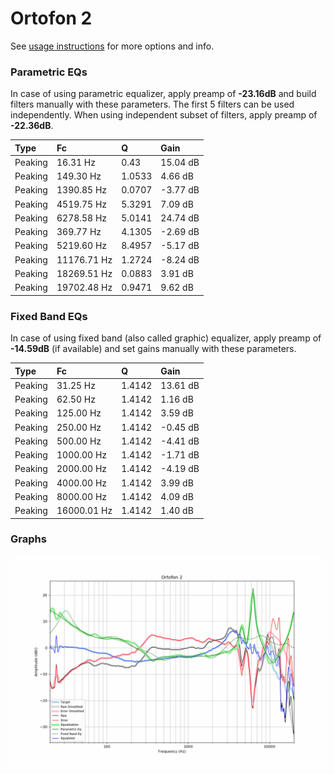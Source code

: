 # Ortofon 2
See [usage instructions](https://github.com/jaakkopasanen/AutoEq#usage) for more options and info.

### Parametric EQs
In case of using parametric equalizer, apply preamp of **-23.16dB** and build filters manually
with these parameters. The first 5 filters can be used independently.
When using independent subset of filters, apply preamp of **-22.36dB**.

| Type    | Fc          |      Q | Gain     |
|:--------|:------------|:-------|:---------|
| Peaking | 16.31 Hz    | 0.43   | 15.04 dB |
| Peaking | 149.30 Hz   | 1.0533 | 4.66 dB  |
| Peaking | 1390.85 Hz  | 0.0707 | -3.77 dB |
| Peaking | 4519.75 Hz  | 5.3291 | 7.09 dB  |
| Peaking | 6278.58 Hz  | 5.0141 | 24.74 dB |
| Peaking | 369.77 Hz   | 4.1305 | -2.69 dB |
| Peaking | 5219.60 Hz  | 8.4957 | -5.17 dB |
| Peaking | 11176.71 Hz | 1.2724 | -8.24 dB |
| Peaking | 18269.51 Hz | 0.0883 | 3.91 dB  |
| Peaking | 19702.48 Hz | 0.9471 | 9.62 dB  |

### Fixed Band EQs
In case of using fixed band (also called graphic) equalizer, apply preamp of **-14.59dB**
(if available) and set gains manually with these parameters.

| Type    | Fc          |      Q | Gain     |
|:--------|:------------|:-------|:---------|
| Peaking | 31.25 Hz    | 1.4142 | 13.61 dB |
| Peaking | 62.50 Hz    | 1.4142 | 1.16 dB  |
| Peaking | 125.00 Hz   | 1.4142 | 3.59 dB  |
| Peaking | 250.00 Hz   | 1.4142 | -0.45 dB |
| Peaking | 500.00 Hz   | 1.4142 | -4.41 dB |
| Peaking | 1000.00 Hz  | 1.4142 | -1.71 dB |
| Peaking | 2000.00 Hz  | 1.4142 | -4.19 dB |
| Peaking | 4000.00 Hz  | 1.4142 | 3.99 dB  |
| Peaking | 8000.00 Hz  | 1.4142 | 4.09 dB  |
| Peaking | 16000.01 Hz | 1.4142 | 1.40 dB  |

### Graphs
![](./Ortofon%202.png)